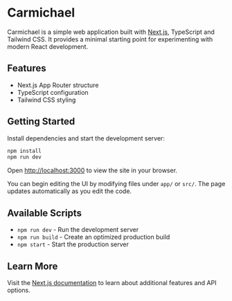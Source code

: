# Carmichael

Carmichael is a simple web application built with [Next.js](https://nextjs.org), TypeScript and Tailwind CSS. It provides a minimal starting point for experimenting with modern React development.

## Features

- Next.js App Router structure
- TypeScript configuration
- Tailwind CSS styling

## Getting Started

Install dependencies and start the development server:

```bash
npm install
npm run dev
```

Open [http://localhost:3000](http://localhost:3000) to view the site in your browser.

You can begin editing the UI by modifying files under `app/` or `src/`. The page updates automatically as you edit the code.

## Available Scripts

- `npm run dev` - Run the development server
- `npm run build` - Create an optimized production build
- `npm start` - Start the production server

## Learn More

Visit the [Next.js documentation](https://nextjs.org/docs) to learn about additional features and API options.
